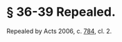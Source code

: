 # § 36-39 Repealed.

<p>Repealed by Acts 2006, c. <a href='http://lis.virginia.gov/cgi-bin/legp604.exe?061+ful+CHAP0784'>784</a>, cl. 2.</p>